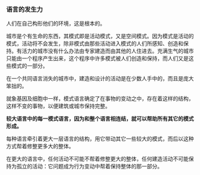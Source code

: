 ### 语言的发生力

人们在自己构形他们的环境，这是根本的。

城市是个有生命的东西，其模式即是活动模式，又是空间模式。因为模式是活动的模式，活动将不会发生，除非模式由那些活动进入模式的人们所感知、创造和保持。有活力的城市没有什么办法由专家建造而由其他的人住进去。充满生气的城市只能由一个程序产生出来，这个程序中许多模式被人们创造和保持，而人们又是这些模式的一部分。

在一个共同语言消失的城市中，建造和设计的活动是在少数人手中的，而且是庞大笨拙的。

就象基因及细胞中一样，模式语言确定了在事物的变动之中，存在着这样的结构，这样不变的事物，以便建筑或城市保持完整。

**较大语言中的每一模式语言，因为和整个语言相连结，就可以帮助所有其它的模式形成。**

每种语言牵引着更大一层语言的结构，用它带动其它一些较大的模式，而后以这种方式帮着修整更多大的整体。

在更大的语言中，任何活动不可能不帮着修整更大的整体，任何建造活动不可能保持为孤立的活动：它问题成为行为变动中帮着保持整体的那一部分。



